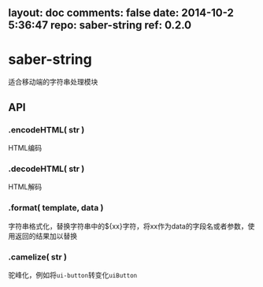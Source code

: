 layout: doc
comments: false
date: 2014-10-2 5:36:47
repo: saber-string
ref: 0.2.0
---

# saber-string

适合移动端的字符串处理模块

## API

### .encodeHTML( str )

HTML编码

### .decodeHTML( str )

HTML解码

### .format( template, data )

字符串格式化，替换字符串中的${xx}字符，将xx作为data的字段名或者参数，使用返回的结果加以替换

### .camelize( str )

驼峰化，例如将`ui-button`转变化`uiButton`
